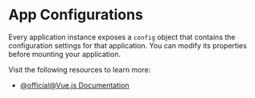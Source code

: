 # App Configurations

Every application instance exposes a `config` object that contains the configuration settings for that application. You can modify its properties before mounting your application.

Visit the following resources to learn more:

- [@official@Vue.js Documentation](https://vuejs.org/api/application.html#app-config)
